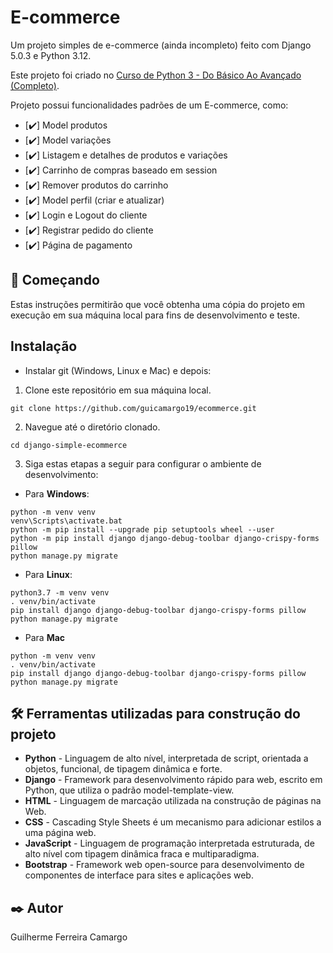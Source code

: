 # E-commerce

Um projeto simples de e-commerce (ainda incompleto) feito com Django 5.0.3 e Python 3.12.

Este projeto foi criado no [Curso de Python 3 - Do Básico Ao Avançado (Completo)](https://www.udemy.com/course/python-3-do-zero-ao-avancado/).

Projeto possui funcionalidades padrões de um E-commerce, como:

- [✔️] Model produtos
- [✔️] Model variações
- [✔️] Listagem e detalhes de produtos e variações
- [✔️] Carrinho de compras baseado em session
- [✔️] Remover produtos do carrinho
- [✔️] Model perfil (criar e atualizar)
- [✔️] Login e Logout do cliente
- [✔️] Registrar pedido do cliente
- [✔️] Página de pagamento

## 🚀 Começando

Estas instruções permitirão que você obtenha uma cópia do projeto em execução em sua máquina local para fins de desenvolvimento e teste.

## Instalação

- Instalar git (Windows, Linux e Mac) e depois:

1. Clone este repositório em sua máquina local.

```
git clone https://github.com/guicamargo19/ecommerce.git
```

2. Navegue até o diretório clonado.

```
cd django-simple-ecommerce
```

3. Siga estas etapas a seguir para configurar o ambiente de desenvolvimento:

- Para **Windows**:

```
python -m venv venv
venv\Scripts\activate.bat
python -m pip install --upgrade pip setuptools wheel --user
python -m pip install django django-debug-toolbar django-crispy-forms pillow
python manage.py migrate
```

- Para **Linux**:

```
python3.7 -m venv venv
. venv/bin/activate
pip install django django-debug-toolbar django-crispy-forms pillow
python manage.py migrate
```

- Para **Mac**

```
python -m venv venv
. venv/bin/activate
pip install django django-debug-toolbar django-crispy-forms pillow
python manage.py migrate
```

## 🛠️ Ferramentas utilizadas para construção do projeto

* **Python** - Linguagem de alto nível, interpretada de script, orientada a objetos, funcional, de tipagem dinâmica e forte.
* **Django** - Framework para desenvolvimento rápido para web, escrito em Python, que utiliza o padrão model-template-view.
* **HTML** - Linguagem de marcação utilizada na construção de páginas na Web.
* **CSS** - Cascading Style Sheets é um mecanismo para adicionar estilos a uma página web.
* **JavaScript** - Linguagem de programação interpretada estruturada, de alto nível com tipagem dinâmica fraca e multiparadigma.
* **Bootstrap** - Framework web open-source para desenvolvimento de componentes de interface para sites e aplicações web.

## ✒️ Autor

Guilherme Ferreira Camargo
